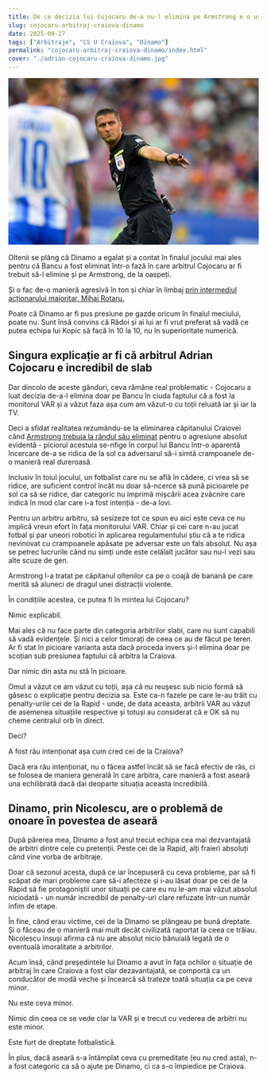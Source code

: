 ```yaml
---
title: De ce decizia lui Cojocaru de-a nu-l elimina pe Armstrong e o uriașă problemă
slug: cojocaru-arbitraj-craiova-dinamo
date: 2025-09-27
tags: ["Arbitraje", "CS U Craiova", "Dinamo"]
permalink: "cojocaru-arbitraj-craiova-dinamo/index.html"
cover: "./adrian-cojocaru-craiova-dinamo.jpg"
---
```

![Adrain Cojocaru a tratat dezastruos faza eliminării lui Bancu în Craiova - Dinamo 2-2](adrian-cojocaru-craiova-dinamo.jpg)

Oltenii se plâng că Dinamo a egalat și a contat în finalul jocului mai ales pentru că Bancu a fost eliminat într-o fază în care arbitrul Cojocaru ar fi trebuit să-l elimine și pe Armstrong, de la oaspeți.

Și o fac de-o manieră agresivă în ton și chiar în limbaj [prin intermediul acționarului majoritar, Mihai Rotaru.](https://www.gsp.ro/fotbal/liga-1/universitatea-craiova-dinamo-superliga-mihai-rotaru-847133.html)

Poate că Dinamo ar fi pus presiune pe gazde oricum în finalul meciului, poate nu. Sunt însă convins că Rădoi și ai lui ar fi vrut preferat să vadă ce putea echipa lui Kopic să facă în 10 la 10, nu în superioritate numerică.

## Singura explicație ar fi că arbitrul Adrian Cojocaru e incredibil de slab

Dar dincolo de aceste gânduri, ceva rămâne real problematic - Cojocaru a luat decizia de-a-l elimina doar pe Bancu în ciuda faptului că a fost la monitorul VAR și a văzut faza așa cum am văzut-o cu toții reluată iar și iar la TV.

Deci a sfidat realitatea rezumându-se la eliminarea căpitanului Craiovei când [Armstrong trebuia la rândul său eliminat](https://www.youtube.com/watch?v=4k3_1nW1Df4) pentru o agresiune absolut evidentă - piciorul acestuia se-nfige în corpul lui Bancu într-o aparentă încercare de-a se ridica de la sol ca adversarul să-i simtă crampoanele de-o manieră real dureroasă.

Inclusiv în toiul jocului, un fotbalist care nu se află în cădere, ci vrea să se ridice, are suficient control încât nu doar să-ncerce să pună picioarele pe sol ca să se ridice, dar categoric nu imprimă mișcării acea zvâcnire care indică în mod clar care i-a fost intenția - de-a lovi.

Pentru un arbitru arbitru, să sesizeze tot ce spun eu aici este ceva ce nu implică vreun efort în fața monitorului VAR. Chiar și cei care n-au jucat fotbal și par uneori robotici în aplicarea regulamentului știu că a te ridica nevinovat cu crampoanele apăsate pe adversar este un fals absolut. Nu așa se petrec lucrurile când nu simți unde este celălalt jucător sau nu-l vezi sau alte scuze de gen.

Armstrong l-a tratat pe căpitanul oltenilor ca pe o coajă de banană pe care merită să aluneci de dragul unei distracții violente.

În condițiile acestea, ce putea fi în mintea lui Cojocaru?

Nimic explicabil.

Mai ales că nu face parte din categoria arbitrilor slabi, care nu sunt capabili să vadă evidențele. Și nici a celor timorați de ceea ce au de făcut pe teren. Ar fi stat în picioare varianta asta dacă proceda invers și-l elimina doar pe scoțian sub presiunea faptului că arbitra la Craiova.

Dar nimic din asta nu stă în picioare.

Omul a văzut ce am văzut cu toții, așa că nu reușesc sub nicio formă să găsesc o explicație pentru decizia sa. Este ca-n fazele pe care le-au trăit cu penalty-urile cei de la Rapid - unde, de data aceasta, arbitrii VAR au văzut de asemenea situațiile respective și totuși au considerat că e OK să nu cheme centralul orb în direct. 

Deci?

A fost rău intenționat așa cum cred cei de la Craiova?

Dacă era rău intenționat, nu o făcea astfel încât să se facă efectiv de râs, ci se folosea de maniera generală în care arbitra, care manieră a fost aseară una echilibrată dacă dai deoparte situația aceasta incredibilă.

## Dinamo, prin Nicolescu, are o problemă de onoare în povestea de aseară

După părerea mea, Dinamo a fost anul trecut echipa cea mai dezvantajată de arbitri dintre cele cu pretenții. Peste cei de la Rapid, alți fraieri absoluți când vine vorba de arbitraje.

Doar că sezonul acesta, după ce iar începuseră cu ceva probleme, par să fi scăpat de mari probleme care să-i afecteze și i-au lăsat doar pe cei de la Rapid să fie protagoniștii unor situații pe care eu nu le-am mai văzut absolut niciodată - un număr incredibil de penalty-uri clare refuzate într-un număr infim de etape. 

În fine, când erau victime, cei de la Dinamo se plângeau pe bună dreptate. Și o făceau de o manieră mai mult decât civilizată raportat la ceea ce trăiau. Nicolescu însuși afirma că nu are absolut nicio bănuială legată de o eventuală imoralitate a arbitrilor.

Acum însă, când președintele lui Dinamo a avut în fața ochilor o situație de arbitraj în care Craiova a fost clar dezavantajată, se comportă ca un conducător de modă veche și încearcă să trateze toată situația ca pe ceva minor.

Nu este ceva minor.

Nimic din ceea ce se vede clar la VAR și e trecut cu vederea de arbitri nu este minor. 

Este furt de dreptate fotbalistică.

În plus, dacă aseară s-a întâmplat ceva cu premeditate (eu nu cred asta), n-a fost categoric ca să o ajute pe Dinamo, ci ca s-o împiedice pe Craiova. 
